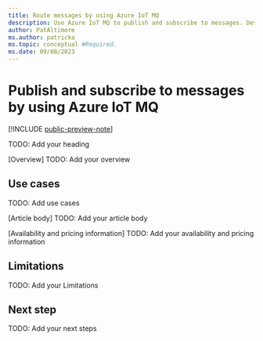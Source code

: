 ```yaml
---
title: Route messages by using Azure IoT MQ
description: Use Azure IoT MQ to publish and subscribe to messages. Destinations include other MQTT brokers, Azure IoT Data Processor, and Azure cloud services.
author: PatAltimore
ms.author: patricka
ms.topic: conceptual #Required.
ms.date: 09/08/2023
---
```


<!--
Remove all the comments in this template before you sign off or merge to the main branch.

This template provides the basic structure of a Feature availability article pattern. See the
[instructions - Feature availability](../level4/article-feature-availability.md) in the pattern
library.

You can provide feedback about this template at: https://aka.ms/patterns-feedback

-->

<!-- 1. H1 ------------------------------------------------------------------------------

Required: Use an H1 that includes the feature name and the product or service name.

-->

# Publish and subscribe to messages by using Azure IoT MQ

[!INCLUDE [public-preview-note](../includes/public-preview-note.md)]

TODO: Add your heading

<!-- 2. Overview ------------------------------------------------------------------------

Required: Lead with an overview that briefly describes what the feature does. Provide
links to more detailed information about the feature. Consider including a video or
image that provides a high-level view of how the feature works.

-->

[Overview]
TODO: Add your overview

<!-- 3. Use cases -----------------------------------------------------------------------

Optional: List a few key scenarios that you can use the feature in.

-->

## Use cases
TODO: Add use cases

<!-- 4. Article body --------------------------------------------------------------------

Required: In a series of H2 sections, provide basic information about how the feature
works. Consider including:

- A *Requirements* section. List the software, networking components, tools, and
product or service versions that you need to run the feature.
- A *Considerations* section. Explain which configuration settings to use to optimize
feature performance.
- Examples. Show practical ways to use the feature, or provide code for implementing
the feature.

-->

[Article body]
TODO: Add your article body

<!-- 5. Availability and pricing information --------------------------------------------

Optional: Discuss the feature's availability and pricing.

- If the feature isn't available in all regions, provide a link to a list of supported
regions.
- If customers are charged for using the feature, provide a link to pricing information.

Don't hard-code specific regions or costs. Instead, provide links to sites that manage
and maintain that information.

--->

[Availability and pricing information]
TODO: Add your availability and pricing information

<!-- 6. Limitations ---------------------------------------------------------------------

Optional: List the feature's constraints, limitations, and known issues in an H2
section. If possible, also include the following information:

- State that upcoming releases address the known issues.
- Describe workarounds for limitations.
- Discuss the environments that the feature works best in.

Use an H2 header of *Limitations* or *Known issues.*

--->

## Limitations
TODO: Add your Limitations

<!-- 7. Next steps ----------------------------------------------------------------------

Optional: In an H2 section called *Next steps*, list resources such as the following
types of material:

- A quickstart, get-started guide, or tutorial that explains how to get started with the
feature
- An overview of the product or service that the feature's a part of
- Reference information for the feature, product, or service

--->

## Next step
TODO: Add your next steps